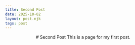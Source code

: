 ```yaml
--- 
title: Second Post
date: 2025-10-02
layout: post.njk
tags: post 
---
```


<div style="text-align: center;">
# Second Post
This is a page for my first post. 
</div>